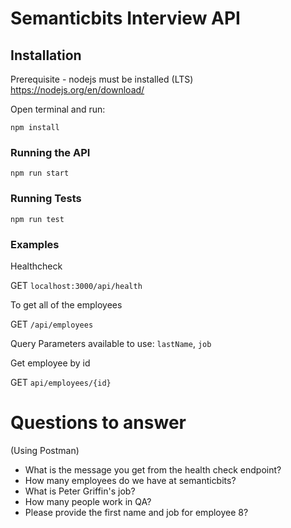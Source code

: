 # Semanticbits Interview API

## Installation

Prerequisite - nodejs must be installed (LTS) https://nodejs.org/en/download/

Open terminal and run:

`npm install`

### Running the API

`npm run start`

### Running Tests

`npm run test`

### Examples

Healthcheck

GET `localhost:3000/api/health`

To get all of the employees

GET `/api/employees`

Query Parameters available to use: `lastName`, `job`

Get employee by id

GET `api/employees/{id}`

# Questions to answer

(Using Postman)

- What is the message you get from the health check endpoint?
- How many employees do we have at semanticbits?
- What is Peter Griffin's job?
- How many people work in QA?
- Please provide the first name and job for employee 8?
